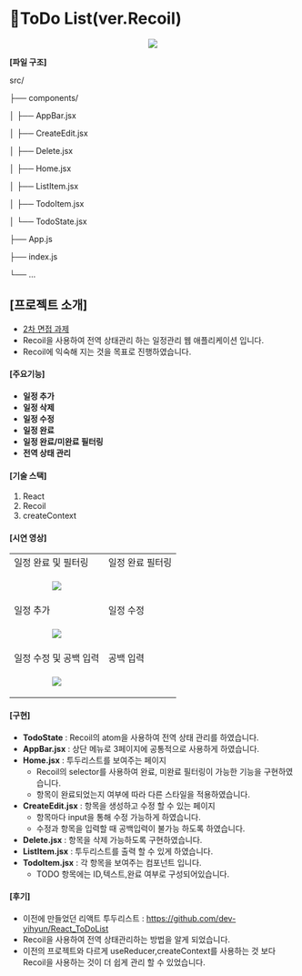 # 🧾ToDo List(ver.Recoil)

<p align="center">
  <img src="https://github.com/user-attachments/assets/3b0f1231-dea8-4de9-868d-84bc5eaf6370">
</p>

**[파일 구조]**

src/

├── components/

│   ├── AppBar.jsx

│   ├── CreateEdit.jsx

│   ├── Delete.jsx

│   ├── Home.jsx

│   ├── ListItem.jsx

│   ├── TodoItem.jsx

│   └── TodoState.jsx

├── App.js

├── index.js

└── ...


## [프로젝트 소개]
- <u>2차 면접 과제</u>
- Recoil을 사용하여 전역 상태관리 하는 일정관리 웹 애플리케이션 입니다.
- Recoil에 익숙해 지는 것을 목표로 진행하였습니다.

#### [주요기능]
- **일정 추가**
- **일정 삭제**
- **일정 수정**
- **일정 완료**
- **일정 완료/미완료 필터링**
- **전역 상태 관리**

#### [기술 스택]
1. React
2. Recoil
3. createContext

#### [시연 영상]

<table>
  <tr>
    <td>일정 완료 및 필터링</td>
    <td>일정 완료 필터링</td>
  </tr>
  <tr>
    <td>
      <p align="center">
        <img src="https://github.com/user-attachments/assets/eac661db-0038-4662-8e81-38d9b14125e0">
      </p>
    </td>
    <td>
      <p align="center">
        <img src="">
      </p>
    </td>
  </tr>
  <tr>
    <td>일정 추가</td>
    <td>일정 수정</td>
  </tr>
  <tr>
  <td>
    <p align="center">
      <img src="https://github.com/user-attachments/assets/c6dd108a-2608-4687-a1f8-c717378d44c1">
    </p>
  </td>
  <td>
    <p align="center">
      <img src="">
    </p>
  </td>
  </tr>
  <tr>
    <td>일정 수정 및 공백 입력</td>
    <td>공백 입력</td>
  </tr>
  <tr>
  <td>
    <p align="center">
      <img src="https://github.com/user-attachments/assets/3f81a9eb-f6dd-42d1-a1a9-e2214ebefefa">
    </p>
  </td>
  <td>
    <p align="center">
      <img src="">
    </p>
  </td>
  </tr>
</table>


#### [구현]
- **TodoState** : Recoil의 atom을 사용하여 전역 상태 관리를 하였습니다.
- **AppBar.jsx** : 상단 메뉴로 3페이지에 공통적으로 사용하게 하였습니다.
- **Home.jsx** : 투두리스트를 보여주는 페이지
  - Recoil의 selector를 사용하여 완료, 미완료 필터링이 가능한 기능을 구현하였습니다.
  - 항목이 완료되었는지 여부에 따라 다른 스타일을 적용하였습니다.
- **CreateEdit.jsx** : 항목을 생성하고 수정 할 수 있는 페이지
  - 항목마다 input을 통해 수정 가능하게 하였습니다.
  - 수정과 항목을 입력할 때 공백입력이 불가능 하도록 하였습니다.
- **Delete.jsx** : 항목을 삭제 가능하도록 구현하였습니다.
- **ListItem.jsx** : 투두리스트를 출력 할 수 있게 하였습니다.
- **TodoItem.jsx** : 각 항목을 보여주는 컴포넌트 입니다.
  - TODO 항목에는 ID,텍스트,완료 여부로 구성되어있습니다.


#### [후기]
- 이전에 만들었던 리액트 투두리스트 : https://github.com/dev-yihyun/React_ToDoList
- Recoil을 사용하여 전역 상태관리하는 방법을 알게 되었습니다.
- 이전의 프로젝트와 다르게 useReducer,createContext를 사용하는 것 보다 Recoil을 사용하는 것이 더 쉽게 관리 할 수 있었습니다.
